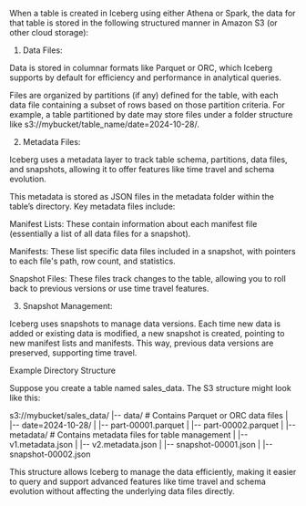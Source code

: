 When a table is created in Iceberg using either Athena or Spark, the data for that table is stored in the following structured manner in Amazon S3 (or other cloud storage):

1. Data Files:

Data is stored in columnar formats like Parquet or ORC, which Iceberg supports by default for efficiency and performance in analytical queries.

Files are organized by partitions (if any) defined for the table, with each data file containing a subset of rows based on those partition criteria. For example, a table partitioned by date may store files under a folder structure like s3://mybucket/table_name/date=2024-10-28/.



2. Metadata Files:

Iceberg uses a metadata layer to track table schema, partitions, data files, and snapshots, allowing it to offer features like time travel and schema evolution.

This metadata is stored as JSON files in the metadata folder within the table’s directory. Key metadata files include:

Manifest Lists: These contain information about each manifest file (essentially a list of all data files for a snapshot).

Manifests: These list specific data files included in a snapshot, with pointers to each file's path, row count, and statistics.

Snapshot Files: These files track changes to the table, allowing you to roll back to previous versions or use time travel features.




3. Snapshot Management:

Iceberg uses snapshots to manage data versions. Each time new data is added or existing data is modified, a new snapshot is created, pointing to new manifest lists and manifests. This way, previous data versions are preserved, supporting time travel.




Example Directory Structure

Suppose you create a table named sales_data. The S3 structure might look like this:

s3://mybucket/sales_data/
|-- data/                                # Contains Parquet or ORC data files
|    |-- date=2024-10-28/
|         |-- part-00001.parquet
|         |-- part-00002.parquet
|
|-- metadata/                            # Contains metadata files for table management
|    |-- v1.metadata.json
|    |-- v2.metadata.json
|    |-- snapshot-00001.json
|    |-- snapshot-00002.json

This structure allows Iceberg to manage the data efficiently, making it easier to query and support advanced features like time travel and schema evolution without affecting the underlying data files directly.

